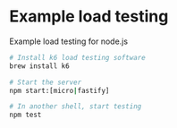 # Example load testing

Example load testing for node.js

```sh
# Install k6 load testing software
brew install k6

# Start the server
npm start:[micro|fastify]

# In another shell, start testing
npm test
```
